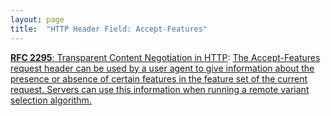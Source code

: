 ```yaml
---
layout: page
title:  "HTTP Header Field: Accept-Features"
---
```


[**RFC 2295**: Transparent Content Negotiation in HTTP](/specs/IETF/RFC/2295 "HTTP allows web site authors to put multiple versions of the same information under a single URL. Transparent content negotiation is an extensible negotiation mechanism, layered on top of HTTP, for automatically selecting the best version when the URL is accessed. This enables the smooth deployment of new web data formats and markup tags."): [The Accept-Features request header can be used by a user agent to give information about the presence or absence of certain features in the feature set of the current request. Servers can use this information when running a remote variant selection algorithm.]()


